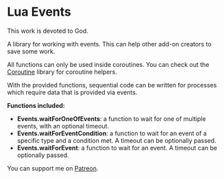 # Lua Events

This work is devoted to God.

A library for working with events. This can help other add-on creators to save some work.

All functions can only be used inside coroutines.
You can check out the [Coroutine](https://www.curseforge.com/wow/addons/coroutine) library for coroutine helpers.

With the provided functions, sequential code can be written for processes which require data that is provided via events.

**Functions included:**

* **Events.waitForOneOfEvents**: a function to wait for one of multiple events, with an optional timeout.
* **Events.waitForEventCondition**: a function to wait for an event of a specific type and a condition met. A timeout can be optionally passed.
* **Events.waitForEvent**: a function to wait for an event. A timeout can be optionally passed.

You can support me on [Patreon](https://www.patreon.com/addons_by_sanjo).
